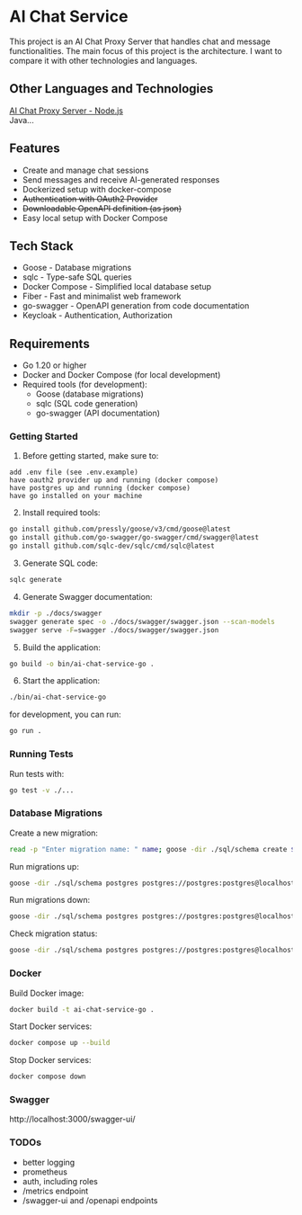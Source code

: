 # AI Chat Service

This project is an AI Chat Proxy Server that handles chat and message functionalities.
The main focus of this project is the architecture. I want to compare it with other technologies and languages.

## Other Languages and Technologies

[AI Chat Proxy Server - Node.js](https://github.com/paulnaber/ai-chat-service-nodejs) <br>
Java...

## Features

- Create and manage chat sessions
- Send messages and receive AI-generated responses
- Dockerized setup with docker-compose
- ~~Authentication with OAuth2 Provider~~
- ~~Downloadable OpenAPI definition (as json)~~
- Easy local setup with Docker Compose

## Tech Stack

- Goose - Database migrations
- sqlc - Type-safe SQL queries
- Docker Compose - Simplified local database setup
- Fiber - Fast and minimalist web framework
- go-swagger - OpenAPI generation from code documentation
- Keycloak - Authentication, Authorization

## Requirements

- Go 1.20 or higher
- Docker and Docker Compose (for local development)
- Required tools (for development):
  - Goose (database migrations)
  - sqlc (SQL code generation)
  - go-swagger (API documentation)

### Getting Started

1. Before getting started, make sure to:

```
add .env file (see .env.example)
have oauth2 provider up and running (docker compose)
have postgres up and running (docker compose)
have go installed on your machine
```

2. Install required tools:

```bash
go install github.com/pressly/goose/v3/cmd/goose@latest
go install github.com/go-swagger/go-swagger/cmd/swagger@latest
go install github.com/sqlc-dev/sqlc/cmd/sqlc@latest
```

3. Generate SQL code:

```bash
sqlc generate
```

4. Generate Swagger documentation:

```bash
mkdir -p ./docs/swagger
swagger generate spec -o ./docs/swagger/swagger.json --scan-models
swagger serve -F=swagger ./docs/swagger/swagger.json
```

5. Build the application:

```bash
go build -o bin/ai-chat-service-go .
```

6. Start the application:

```bash
./bin/ai-chat-service-go
```

for development, you can run:

```bash
go run .
```

### Running Tests

Run tests with:

```bash
go test -v ./...
```

### Database Migrations

Create a new migration:

```bash
read -p "Enter migration name: " name; goose -dir ./sql/schema create $name sql
```

Run migrations up:

```bash
goose -dir ./sql/schema postgres postgres://postgres:postgres@localhost:5432/aichat up
```

Run migrations down:

```bash
goose -dir ./sql/schema postgres postgres://postgres:postgres@localhost:5432/aichat up
```

Check migration status:

```bash
goose -dir ./sql/schema postgres postgres://postgres:postgres@localhost:5432/aichat status
```

### Docker

Build Docker image:

```bash
docker build -t ai-chat-service-go .
```

Start Docker services:

```bash
docker compose up --build
```

Stop Docker services:

```bash
docker compose down
```

### Swagger

http://localhost:3000/swagger-ui/

### TODOs

- better logging
- prometheus
- auth, including roles
- /metrics endpoint
- /swagger-ui and /openapi endpoints
